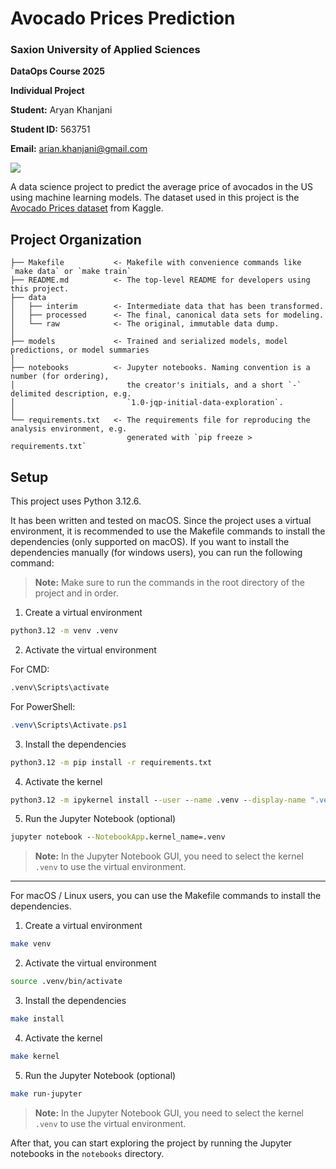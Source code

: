 # Avocado Prices Prediction 

### Saxion University of Applied Sciences

**DataOps Course 2025**

**Individual Project**

**Student:** Aryan Khanjani

**Student ID:** 563751

**Email:** arian.khanjani@gmail.com

<a target="_blank" href="https://cookiecutter-data-science.drivendata.org/">
    <img src="https://img.shields.io/badge/CCDS-Project%20template-328F97?logo=cookiecutter" />
</a>

A data science project to predict the average price of avocados in the US using machine learning models. The dataset used in this project is the [Avocado Prices dataset](https://www.kaggle.com/neuromusic/avocado-prices) from Kaggle.

## Project Organization

```
├── Makefile           <- Makefile with convenience commands like `make data` or `make train`
├── README.md          <- The top-level README for developers using this project.
├── data
│   ├── interim        <- Intermediate data that has been transformed.
│   ├── processed      <- The final, canonical data sets for modeling.
│   └── raw            <- The original, immutable data dump.
│
├── models             <- Trained and serialized models, model predictions, or model summaries
│
├── notebooks          <- Jupyter notebooks. Naming convention is a number (for ordering),
│                         the creator's initials, and a short `-` delimited description, e.g.
│                         `1.0-jqp-initial-data-exploration`.
│
└── requirements.txt   <- The requirements file for reproducing the analysis environment, e.g.
                          generated with `pip freeze > requirements.txt`
```


## Setup

This project uses Python 3.12.6. 

It has been written and tested on macOS. Since the project uses a virtual environment, it is recommended to use the Makefile commands to install the dependencies (only supported on macOS). If you want to install the dependencies manually (for windows users), you can run the following command:

> **Note:** Make sure to run the commands in the root directory of the project and in order.

1. Create a virtual environment

```cmd
python3.12 -m venv .venv
```

2. Activate the virtual environment

For CMD:
```cmd
.venv\Scripts\activate
```

For PowerShell:
```powershell
.venv\Scripts\Activate.ps1
```

3. Install the dependencies

```cmd
python3.12 -m pip install -r requirements.txt
```

4. Activate the kernel

```cmd
python3.12 -m ipykernel install --user --name .venv --display-name ".venv"
```

5. Run the Jupyter Notebook (optional)

```cmd
jupyter notebook --NotebookApp.kernel_name=.venv
```

> **Note:** In the Jupyter Notebook GUI, you need to select the kernel `.venv` to use the virtual environment.

---

For macOS / Linux users, you can use the Makefile commands to install the dependencies.

1. Create a virtual environment

```bash
make venv
```

2. Activate the virtual environment

```bash
source .venv/bin/activate
```

3. Install the dependencies

```bash
make install
```

4. Activate the kernel

```bash
make kernel
```

5. Run the Jupyter Notebook (optional)

```bash
make run-jupyter
```

> **Note:** In the Jupyter Notebook GUI, you need to select the kernel `.venv` to use the virtual environment.

After that, you can start exploring the project by running the Jupyter notebooks in the `notebooks` directory.